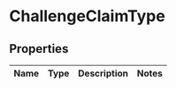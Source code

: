 

# ChallengeClaimType


## Properties

| Name | Type | Description | Notes |
|------------ | ------------- | ------------- | -------------|




